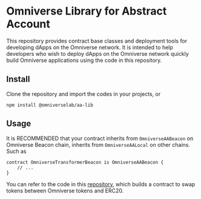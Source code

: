 # Omniverse Library for Abstract Account

This repository provides contract base classes and deployment tools for developing dApps on the Omniverse network. It is intended to help developers who wish to deploy dApps on the Omniverse network quickly build Omniverse applications using the code in this repository.

## Install

Clone the repository and import the codes in your projects, or

```
npm install @omniverselab/aa-lib
```

## Usage

It is RECOMMENDED that your contract inherits from `OmniverseAABeacon` on Omniverse Beacon chain,  inherits from `OmniverseAALocal` on other chains. Such as

```
contract OmniverseTransformerBeacon is OmniverseAABeacon {
    // ...
}
```

You can refer to the code in this [repository](https://github.com/Omniverse-Web3-Labs/omniverse-transformer), which builds a contract to swap tokens between Omniverse tokens and ERC20.